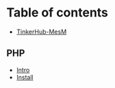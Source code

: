 # Table of contents

* [TinkerHub-MesM](README.md)

## PHP

* [Intro](php/intro.md)
* [Install](php/install.md)

